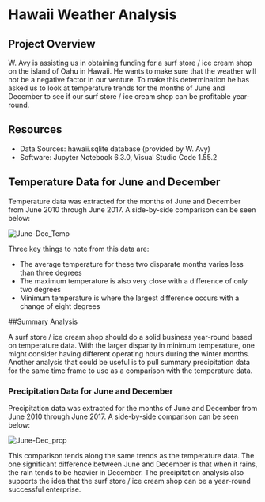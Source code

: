 # Hawaii Weather Analysis

## Project Overview
W. Avy is assisting us in obtaining funding for a surf store / ice cream shop on the island of Oahu in Hawaii. He wants to make sure that the weather will not be a negative factor in our venture. To make this determination he has asked us to look at temperature trends for the months of June and December to see if our surf store / ice cream shop can be profitable year-round.

## Resources
- Data Sources: hawaii.sqlite database (provided by W. Avy)
- Software: Jupyter Notebook 6.3.0, Visual Studio Code 1.55.2

## Temperature Data for June and December

Temperature data was extracted for the months of June and December from June 2010 through June 2017. A side-by-side comparison can be seen below:

![June-Dec_Temp](https://user-images.githubusercontent.com/78807451/122454084-f77b2500-cf78-11eb-83ab-04e8b3a85478.png)

Three key things to note from this data are:

-	The average temperature for these two disparate months varies less than three degrees
-	The maximum temperature is also very close with a difference of only two degrees
-	Minimum temperature is where the largest difference occurs with a change of eight degrees

##Summary Analysis

A surf store / ice cream shop should do a solid business year-round based on temperature data. With the larger disparity in minimum temperature, one might consider having different operating hours during the winter months. Another analysis that could be useful is to pull summary precipitation data for the same time frame to use as a comparison with the temperature data.

### Precipitation Data for June and December

Precipitation data was extracted for the months of June and December from June 2010 through June 2017. A side-by-side comparison can be seen below:

![June-Dec_prcp](https://user-images.githubusercontent.com/78807451/122457642-db798280-cf7c-11eb-819c-027573594b45.png)

This comparison tends along the same trends as the temperature data. The one significant difference between June and December is that when it rains, the rain tends to be heavier in December. The precipitation analysis also supports the idea that the surf store / ice cream shop can be a year-round successful enterprise.
